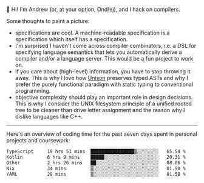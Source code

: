 :wave: Hi! I'm Andrew (or, at your option, Ondřej), and I hack on compilers. 

Some thoughts to paint a picture:
- specifications are cool. A machine-readable specification is a specification which itself has a specification.
- I'm surprised I haven't come across compiler combinators, i.e. a DSL for specifying language semantics that lets you automatically derive a compiler and/or a language server. This would be a fun project to work on.
- if you care about (high-level) information, you have to stop throwing it away. This is why I love how [Unison](https://github.com/unisonweb/unison) preserves typed ASTs and why I prefer the purely functional paradigm with static typing to conventional programming.
- objective complexity should play an important role in design decisions. This is why I consider the UNIX filesystem principle of a unified rooted tree to be cleaner than drive letter assignment and the reason why I dislike languages like C++.

---

Here's an overview of coding time for the past seven days spent in personal projects and coursework:
<!--START_SECTION:waka-->

```txt
TypeScript     19 hrs 51 mins  ████████████████▒░░░░░░░░   65.54 %
Kotlin         6 hrs 9 mins    █████░░░░░░░░░░░░░░░░░░░░   20.31 %
Other          2 hrs 26 mins   ██░░░░░░░░░░░░░░░░░░░░░░░   08.06 %
Nix            34 mins         ▒░░░░░░░░░░░░░░░░░░░░░░░░   01.90 %
YAML           28 mins         ▒░░░░░░░░░░░░░░░░░░░░░░░░   01.58 %
```

<!--END_SECTION:waka-->

<!--
**viluon/viluon** is a ✨ _special_ ✨ repository because its `README.md` (this file) appears on your GitHub profile.

Here are some ideas to get you started:

- 🔭 I’m currently working on ...
- 🌱 I’m currently learning ...
- 👯 I’m looking to collaborate on ...
- 🤔 I’m looking for help with ...
- 💬 Ask me about ...
- 📫 How to reach me: ...
- 😄 Pronouns: ...
- ⚡ Fun fact: ...
-->
